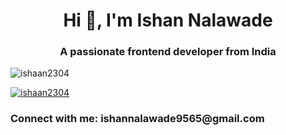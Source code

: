 <h1 align="center">Hi 👋, I'm Ishan Nalawade</h1>
<h3 align="center">A passionate frontend developer from India</h3>

<p align="left"> <img src="https://komarev.com/ghpvc/?username=ishaan2304&label=Profile%20views&color=0e75b6&style=flat" alt="ishaan2304" /> </p>

<p align="left"> <a href="https://github.com/ryo-ma/github-profile-trophy"><img src="https://github-profile-trophy.vercel.app/?username=ishaan2304" alt="ishaan2304" /></a> </p>


<h3 align="left">Connect with me: ishannalawade9565@gmail.com</h3>
<p align="left">
</p>

